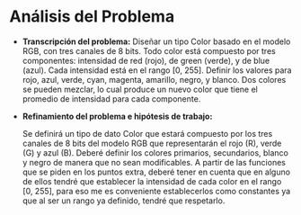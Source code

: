 

# Análisis del Problema

- **Transcripción del problema:** Diseñar un tipo Color basado en el modelo RGB, con tres canales de 8 bits. Todo color está compuesto por tres componentes: intensidad de red (rojo), de green (verde), y de blue (azul). Cada intensidad está en el rango [0, 255]. Definir los valores para rojo, azul, verde, cyan, magenta, amarillo, negro, y blanco. Dos colores se pueden mezclar, lo cual produce un nuevo color que tiene el promedio de intensidad para cada componente.


- **Refinamiento del problema e hipótesis de trabajo:**

    Se definirá un tipo de dato Color que estará compuesto por los tres canales de 8 bits del modelo RGB que representarán el rojo (R), verde (G) y azul (B). Deberé definir los colores primarios, secundarios, blanco y negro de manera que no sean modificables. A partir de las funciones que se piden en los puntos extra, deberé tener en cuenta que en alguno de ellos tendré que establecer la intensidad de cada color en el rango [0, 255], para eso me es conveniente establecerlos como constantes ya que al ser un rango ya definido, tendré que respetarlo.
